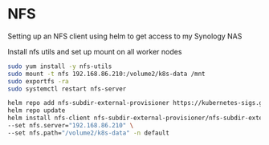 # NFS
Setting up an NFS client using helm to get access to my Synology NAS


Install nfs utils and set up mount on all worker nodes
```bash
sudo yum install -y nfs-utils
sudo mount -t nfs 192.168.86.210:/volume2/k8s-data /mnt
sudo exportfs -ra
sudo systemctl restart nfs-server
```


```bash
helm repo add nfs-subdir-external-provisioner https://kubernetes-sigs.github.io/nfs-subdir-external-provisioner/
helm repo update
helm install nfs-client nfs-subdir-external-provisioner/nfs-subdir-external-provisioner \
--set nfs.server="192.168.86.210" \
--set nfs.path="/volume2/k8s-data" -n default
```
